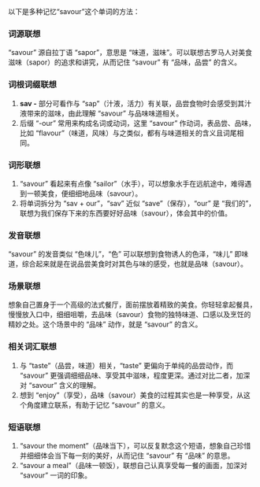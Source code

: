 以下是多种记忆“savour”这个单词的方法：

### 词源联想
“savour” 源自拉丁语 “sapor”，意思是 “味道，滋味”。可以联想古罗马人对美食滋味（sapor）的追求和讲究，从而记住 “savour” 有 “品味，品尝” 的含义。

### 词根词缀联想
1. **sav -** 部分可看作与 “sap”（汁液，活力）有关联，品尝食物时会感受到其汁液带来的滋味，由此理解 “savour” 与品味味道相关。
2. 后缀 “-our” 常用来构成名词或动词，这里 “savour” 作动词，表品尝、品味，比如 “flavour”（味道，风味）与之类似，都有与味道相关的含义且词尾相同。

### 词形联想
1. “savour” 看起来有点像 “sailor”（水手），可以想象水手在远航途中，难得遇到一顿美食，便细细地品味（savour）。
2. 将单词拆分为 “sav + our”，“sav” 近似 “save”（保存），“our” 是 “我们的”，联想为我们保存下来的东西要好好品味（savour），体会其中的价值。

### 发音联想
“savour” 的发音类似 “色味儿”，“色” 可以联想到食物诱人的色泽，“味儿” 即味道，综合起来就是在说品尝美食时对其色与味的感受，也就是品味（savour）。

### 场景联想
想象自己置身于一个高级的法式餐厅，面前摆放着精致的美食。你轻轻拿起餐具，慢慢放入口中，细细咀嚼，去品味（savour）食物的独特味道、口感以及烹饪的精妙之处。这个场景中的 “品味” 动作，就是 “savour” 的含义。

### 相关词汇联想
1. 与 “taste”（品尝，味道）相关，“taste” 更偏向于单纯的品尝动作，而 “savour” 更强调细细品味、享受其中滋味，程度更深。通过对比二者，加深对 “savour” 含义的理解。
2. 想到 “enjoy”（享受），品味（savour）美食的过程其实也是一种享受，从这个角度建立联系，有助于记忆 “savour” 的意义。

### 短语联想
1. “savour the moment”（品味当下），可以反复默念这个短语，想象自己珍惜并细细体会当下每一刻的美好，从而记住 “savour” 有 “品味” 的意思。
2. “savour a meal”（品味一顿饭），联想自己认真享受每一餐的画面，加深对 “savour” 一词的印象。 
